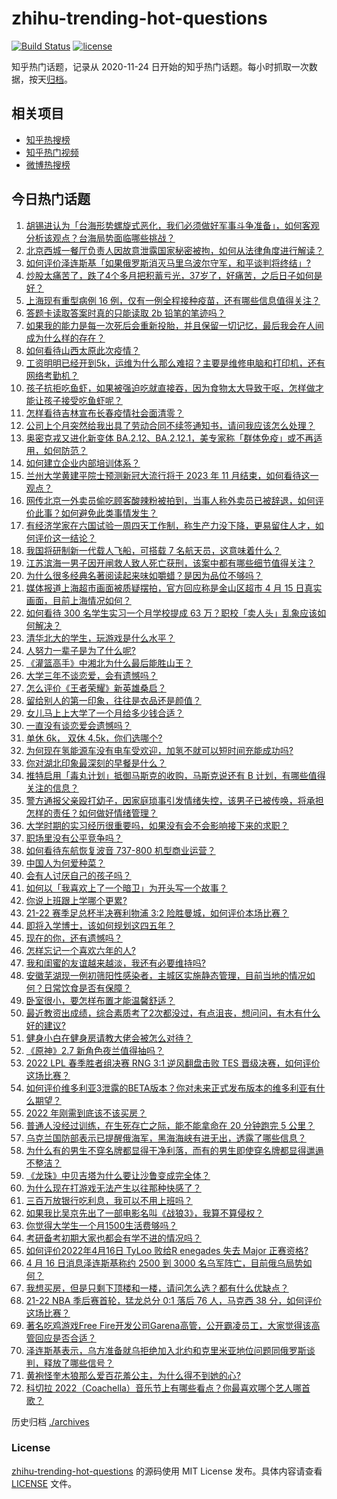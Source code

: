 # zhihu-trending-hot-questions

[![Build Status](https://github.com/justjavac/zhihu-trending-hot-questions/workflows/ci/badge.svg?branch=master)](https://github.com/justjavac/zhihu-trending-hot-questions/actions)
[![license](https://img.shields.io/github/license/justjavac/zhihu-trending-hot-questions)](https://github.com/justjavac/zhihu-trending-hot-questions/blob/master/LICENSE)

知乎热门话题，记录从 2020-11-24 日开始的知乎热门话题。每小时抓取一次数据，按天[归档](./archives)。

## 相关项目

- [知乎热搜榜](https://github.com/justjavac/zhihu-trending-top-search)
- [知乎热门视频](https://github.com/justjavac/zhihu-trending-hot-video)
- [微博热搜榜](https://github.com/justjavac/weibo-trending-hot-search)

## 今日热门话题

<!-- BEGIN -->
<!-- 最后更新时间 Mon Apr 18 2022 07:23:31 GMT+0800 (China Standard Time) -->

1. [胡锡进认为「台海形势螺旋式恶化，我们必须做好军事斗争准备」，如何客观分析该观点？台海局势面临哪些挑战？](https://www.zhihu.com/question/528420627)
1. [北京西城一餐厅负责人因故意泄露国家秘密被拘，如何从法律角度进行解读？](https://www.zhihu.com/question/528322211)
1. [如何评价泽连斯基「如果俄罗斯消灭马里乌波尔守军，和平谈判将终结」?](https://www.zhihu.com/question/528419663)
1. [炒股太痛苦了，跌了4个多月把积蓄亏光，37岁了，好痛苦，之后日子如何是好？](https://www.zhihu.com/question/527706254)
1. [上海现有重型病例 16 例，仅有一例全程接种疫苗，还有哪些信息值得关注？](https://www.zhihu.com/question/528477916)
1. [答题卡读取答案时真的只能读取 2b 铅笔的笔迹吗？](https://www.zhihu.com/question/267240292)
1. [如果我的能力是每一次死后会重新投胎，并且保留一切记忆，最后我会在人间成为什么样的存在？](https://www.zhihu.com/question/510544545)
1. [如何看待山西太原此次疫情？](https://www.zhihu.com/question/527004517)
1. [工资明明已经开到5k，运维为什么那么难招？主要是维修电脑和打印机，还有网络考勤机？](https://www.zhihu.com/question/516727752)
1. [孩子抗拒吃鱼虾，如果被强迫吃就直接吞，因为食物太大导致干呕，怎样做才能让孩子接受吃鱼虾呢？](https://www.zhihu.com/question/521803345)
1. [怎样看待吉林宣布长春疫情社会面清零？](https://www.zhihu.com/question/528159763)
1. [公司上个月突然给我出具了劳动合同不续签通知书，请问我应该怎么处理？](https://www.zhihu.com/question/526896496)
1. [奥密克戎又进化新变体 BA.2.12、BA.2.12.1，美专家称「群体免疫」或不再适用，如何防范？](https://www.zhihu.com/question/528417270)
1. [如何建立企业内部培训体系？](https://www.zhihu.com/question/20055977)
1. [兰州大学黄建平院士预测新冠大流行将于 2023 年 11 月结束，如何看待这一观点？](https://www.zhihu.com/question/528131893)
1. [网传北京一外卖员偷吃顾客酸辣粉被拍到，当事人称外卖员已被辞退，如何评价此事？如何避免此类事情发生？](https://www.zhihu.com/question/528166338)
1. [有经济学家在六国试验一周四天工作制，称生产力没下降，更易留住人才，如何评价这一结论？](https://www.zhihu.com/question/527921165)
1. [我国将研制新一代载人飞船，可搭载 7 名航天员，这意味着什么？](https://www.zhihu.com/question/528480629)
1. [江苏滨海一男子因开闸救人致人死亡获刑，该案中都有哪些细节值得关注？](https://www.zhihu.com/question/528154089)
1. [为什么很多经典名著阅读起来味如嚼蜡？是因为品位不够吗？](https://www.zhihu.com/question/457253643)
1. [媒体报道上海超市画面被质疑摆拍，官方回应称是金山区超市 4 月 15 日真实画面，目前上海情况如何？](https://www.zhihu.com/question/528472717)
1. [如何看待 300 名学生实习一个月学校提成 63 万？职校「卖人头」乱象应该如何解决？](https://www.zhihu.com/question/528094237)
1. [清华北大的学生，玩游戏是什么水平？](https://www.zhihu.com/question/528069148)
1. [人努力一辈子是为了什么呢?](https://www.zhihu.com/question/527157309)
1. [《灌篮高手》中湘北为什么最后能胜山王？](https://www.zhihu.com/question/22143571)
1. [大学三年不谈恋爱，会有遗憾吗？](https://www.zhihu.com/question/528423755)
1. [怎么评价《王者荣耀》新英雄桑启？](https://www.zhihu.com/question/528236386)
1. [留给别人的第一印象，往往是衣品还是颜值？](https://www.zhihu.com/question/526924160)
1. [女儿马上上大学了一个月给多少钱合适？](https://www.zhihu.com/question/528246665)
1. [一直没有谈恋爱会遗憾吗？](https://www.zhihu.com/question/528483032)
1. [单休 6k， 双休 4.5k，你们选哪个?](https://www.zhihu.com/question/528234865)
1. [为何现在氢能源车没有电车受欢迎，加氢不就可以短时间充能成功吗?](https://www.zhihu.com/question/526251851)
1. [你对湖北印象最深刻的早餐是什么？](https://www.zhihu.com/question/410081041)
1. [推特启用「毒丸计划」抵御马斯克的收购，马斯克说还有 B 计划，有哪些值得关注的信息？](https://www.zhihu.com/question/528325080)
1. [警方通报父亲殴打幼子，因家庭琐事引发情绪失控，该男子已被传唤，将承担怎样的责任？如何做好情绪管理？](https://www.zhihu.com/question/528413780)
1. [大学时期的实习经历很重要吗，如果没有会不会影响接下来的求职？](https://www.zhihu.com/question/525952622)
1. [职场里没有公平竞争吗？](https://www.zhihu.com/question/518802670)
1. [如何看待东航恢复波音 737-800 机型商业运营？](https://www.zhihu.com/question/528496163)
1. [中国人为何爱种菜？](https://www.zhihu.com/question/527285480)
1. [会有人讨厌自己的孩子吗？](https://www.zhihu.com/question/33128696)
1. [如何以「我喜欢上了一个暗卫」为开头写一个故事？](https://www.zhihu.com/question/432004366)
1. [你说上班跟上学哪个更累?](https://www.zhihu.com/question/528404469)
1. [21-22 赛季足总杯半决赛利物浦 3:2 险胜曼城，如何评价本场比赛？](https://www.zhihu.com/question/528379447)
1. [即将入学博士，该如何规划这四五年？](https://www.zhihu.com/question/514963455)
1. [现在的你，还有遗憾吗？](https://www.zhihu.com/question/528508151)
1. [怎样忘记一个喜欢六年的人?](https://www.zhihu.com/question/528468195)
1. [我和闺蜜的友谊越来越淡，我还有必要维持吗?](https://www.zhihu.com/question/528412919)
1. [安徽芜湖现一例初筛阳性感染者，主城区实施静态管理，目前当地的情况如何？日常饮食是否有保障？](https://www.zhihu.com/question/528454939)
1. [卧室很小，要怎样布置才能温馨舒适？](https://www.zhihu.com/question/38140312)
1. [最近教资出成绩，综合素质考了2次都没过，有点沮丧，想问问，有木有什么好的建议?](https://www.zhihu.com/question/528119153)
1. [健身小白在健身房请教大佬会被怎么对待？](https://www.zhihu.com/question/521361844)
1. [《原神》2.7 新角色夜兰值得抽吗？](https://www.zhihu.com/question/527918647)
1. [2022 LPL 春季胜者组决赛 RNG 3:1 逆风翻盘击败 TES 晋级决赛，如何评价这场比赛？](https://www.zhihu.com/question/528472572)
1. [如何评价维多利亚3泄露的BETA版本？你对未来正式发布版本的维多利亚有什么期望？](https://www.zhihu.com/question/528005512)
1. [2022 年刚需到底该不该买房？](https://www.zhihu.com/question/528164365)
1. [普通人没经过训练，在生死存亡之际，能不能拿命在 20 分钟跑完 5 公里？](https://www.zhihu.com/question/421947026)
1. [乌克兰国防部表示已提醒俄海军，黑海海峡有进无出，透露了哪些信息？](https://www.zhihu.com/question/528314396)
1. [为什么有的男生不穿名牌都显得干净利落，而有的男生即使穿名牌都显得邋遢不整洁？](https://www.zhihu.com/question/525800638)
1. [《龙珠》中贝吉塔为什么要让沙鲁变成完全体？](https://www.zhihu.com/question/527513707)
1. [为什么现在打游戏无法产生以往那种快感了？](https://www.zhihu.com/question/525366285)
1. [三百万放银行吃利息，我可以不用上班吗？](https://www.zhihu.com/question/525273331)
1. [如果我比吴京先出了一部电影名叫《战狼3》，我算不算侵权？](https://www.zhihu.com/question/524554827)
1. [你觉得大学生一个月1500生活费够吗？](https://www.zhihu.com/question/528292574)
1. [考研备考初期大家也都会有学不进的情况吗？](https://www.zhihu.com/question/527948402)
1. [如何评价2022年4月16日 TyLoo 败给R enegades 失去 Major 正赛资格?](https://www.zhihu.com/question/528356729)
1. [4 月 16 日消息泽连斯基称约 2500 到 3000 名乌军阵亡，目前俄乌局势如何？](https://www.zhihu.com/question/528278170)
1. [我想买房，但是只剩下顶楼和一楼，请问怎么选？都有什么优缺点？](https://www.zhihu.com/question/357881386)
1. [21-22 NBA 季后赛首轮，猛龙总分 0:1 落后 76 人，马克西 38 分，如何评价这场比赛？](https://www.zhihu.com/question/528409613)
1. [著名吃鸡游戏Free Fire开发公司Garena高管，公开霸凌员工，大家觉得该高管回应是否合适？](https://www.zhihu.com/question/528483939)
1. [泽连斯基表示，乌方准备就乌拒绝加入北约和克里米亚地位问题同俄罗斯谈判，释放了哪些信号？](https://www.zhihu.com/question/528423458)
1. [黄袍怪奎木狼那么爱百花羞公主，为什么得不到她的心?](https://www.zhihu.com/question/425238655)
1. [科切拉 2022（Coachella）音乐节上有哪些看点？你最喜欢哪个艺人哪首歌？](https://www.zhihu.com/question/528443900)

<!-- END -->

历史归档 [./archives](./archives)

### License

[zhihu-trending-hot-questions](https://github.com/justjavac/zhihu-trending-hot-questions)
的源码使用 MIT License 发布。具体内容请查看 [LICENSE](./LICENSE) 文件。
